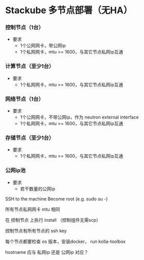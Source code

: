 # Stackube 多节点部署（无HA）

### 控制节点（1台）
- 要求
    - 1个公网网卡，带公网ip
    - 1个私网网卡，mtu >= 1600，与其它节点私网ip互通

### 计算节点（至少1台）
- 要求
    - 1个私网网卡，mtu >= 1600，与其它节点私网ip互通

### 网络节点（1台）
- 要求
    - 1个公网网卡，不带公网ip，作为 neutron external interface
    - 1个私网网卡，mtu >= 1600，与其它节点私网ip互通

### 存储节点（至少1台）
- 要求
    - 1个私网网卡，mtu >= 1600，与其它节点私网ip互通

### 公网ip池
- 要求
    - 若干数量的公网ip



SSH to the machine
Become root (e.g. sudo su -)

所有节点私网网卡 mtu 相同


在 控制节点 上执行 install （控制组件无需scp）

控制节点有所有节点的 ssh key

每个节点都要检查 os 版本，安装docker， run kolla-toolbox


hostname 应与 私网ip 还是 公网ip 对应？
